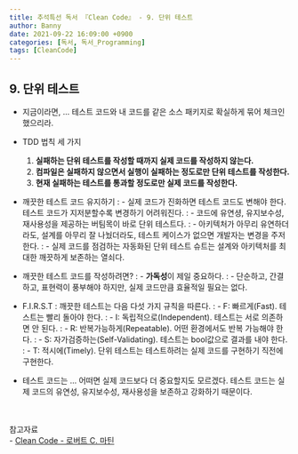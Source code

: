 ```yaml
---
title: 추석특선 독서 『Clean Code』 - 9. 단위 테스트
author: Banny
date: 2021-09-22 16:09:00 +0900
categories: [독서, 독서_Programming]
tags: [CleanCode]
---
```


## 9. 단위 테스트

- 지금이라면, ... 테스트 코드와 내 코드를 같은 소스 패키지로 확실하게 묶어 체크인했으리라.

- TDD 법칙 세 가지

  1. <strong>실패하는 단위 테스트를 작성할 때까지 실제 코드를 작성하지 않는다.</strong>
  2. <strong>컴파일은 실패하지 않으면서 실행이 실패하는 정도로만 단위 테스트를 작성한다.</strong>
  3. <strong>현재 실패하는 테스트를 통과할 정도로만 실제 코드를 작성한다.</strong>

- 깨끗한 테스트 코드 유지하기
  : - 실제 코드가 진화하면 테스트 코드도 변해야 한다. 테스트 코드가 지저분할수록 변경하기 어려워진다.
  : - 코드에 유연셩, 유지보수성, 재사용성을 제공하는 버팀목이 바로 단위 테스트다.
  : - 아키텍처가 아무리 유연하더라도, 설계를 아무리 잘 나눴더라도, 테스트 케이스가 없으면 개발자는 변경을 주저한다.
  : - 실제 코드를 점검하는 자동화된 단위 테스트 슈트는 설계와 아키텍처를 최대한 깨끗하게 보존하는 열쇠다.

- 깨끗한 테스트 코드를 작성하려면?
  : - <strong>가독성</strong>이 제일 중요하다.
  : - 단순하고, 간결하고, 표현력이 풍부해야 하지만, 실제 코드만큼 효율적일 필요는 없다.

- F.I.R.S.T
  : 깨끗한 테스트는 다음 다섯 가지 규칙을 따른다.
  : - F: 빠르게(Fast). 테스트는 빨리 돌아야 한다.
  : - I: 독립적으로(Independent). 테스트는 서로 의존하면 안 된다.
  : - R: 반복가능하게(Repeatable). 어떤 환경에서도 반복 가능해야 한다.
  : - S: 자가검증하는(Self-Validating). 테스트는 bool값으로 결과를 내야 한다.
  : - T: 적시에(Timely). 단위 테스트는 테스트하려는 실제 코드를 구현하기 직전에 구현한다.

- 테스트 코드는 ... 어떠면 실제 코드보다 더 중요할지도 모르겠다. 테스트 코드는 실제 코드의 유연성, 유지보수성, 재사용성을 보존하고 강화하기 때문이다.

<br>
<br>
참고자료<br>
- <a href="http://www.yes24.com/Product/Goods/59626179">Clean Code - 로버트 C. 마틴</a>
